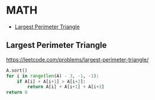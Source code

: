# MATH

+ [Largest Perimeter Triangle](#largest-perimeter-triangle)
<!---->
## Largest Perimeter Triangle

https://leetcode.com/problems/largest-perimeter-triangle/

```python
A.sort()
for i in range(len(A) - 3, -1, -1):
    if A[i] + A[i+1] > A[i+2]:
        return A[i] + A[i+1] + A[i+2]
return 0
```

